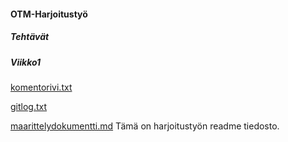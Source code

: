 #### OTM-Harjoitustyö
##### Tehtävät
##### Viikko1
[komentorivi.txt](https://github.com/JukkaRautaoja/otm-harjoitustyo/blob/master/laskarit/viikko1/komentorivi.txt)

[gitlog.txt](https://github.com/JukkaRautaoja/otm-harjoitustyo/blob/master/laskarit/viikko1/gitlog.txt)

[maarittelydokumentti.md](https://github.com/JukkaRautaoja/otm-harjoitustyo/blob/master/dokumentointi/maarittelydokumentti.md)
Tämä on harjoitustyön readme tiedosto.
